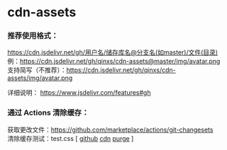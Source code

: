 # cdn-assets

### 推荐使用格式：
https://cdn.jsdelivr.net/gh/用户名/储存库名@分支名(如master)/文件(目录)  
例：https://cdn.jsdelivr.net/gh/qinxs/cdn-assets@master/img/avatar.png  
支持简写（不推荐）：https://cdn.jsdelivr.net/gh/qinxs/cdn-assets/img/avatar.png

详细说明： https://www.jsdelivr.com/features#gh

### 通过 Actions 清除缓存：
获取更改文件：https://github.com/marketplace/actions/git-changesets  
清除缓存测试：test.css [ [github][github]  [cdn][cdn]  [purge][purge] ]

[github]: ./test-cache/test.css
[cdn]: https://cdn.jsdelivr.net/gh/qinxs/cdn-assets@master/test-cache/test.css
[purge]: https://purge.jsdelivr.net/gh/qinxs/cdn-assets@master/test-cache/test.css
